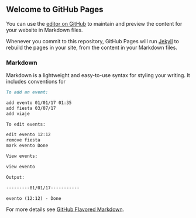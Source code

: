 ## Welcome to GitHub Pages

You can use the [editor on GitHub](https://github.com/elnoisnorat/Events-ProgrammingLanguageProject/edit/master/README.md) to maintain and preview the content for your website in Markdown files.

Whenever you commit to this repository, GitHub Pages will run [Jekyll](https://jekyllrb.com/) to rebuild the pages in your site, from the content in your Markdown files.

### Markdown

Markdown is a lightweight and easy-to-use syntax for styling your writing. It includes conventions for

```markdown
To add an event: 

add ​evento 01/01/17 01:35
add ​fiesta 03/07/17
add ​viaje

To edit events:

edit ​evento 12:12
remove ​fiesta
mark ​evento Done

View events:

view ​evento

Output:

---------01/01/17-----------

evento (12:12) - Done
```

For more details see [GitHub Flavored Markdown](https://guides.github.com/features/mastering-markdown/).

